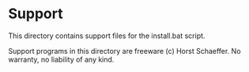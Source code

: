 # Support
This directory contains support files for the install.bat script.

Support programs in this directory are freeware (c) Horst Schaeffer. No warranty, no liability of any kind.